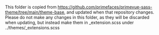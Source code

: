 This folder is copied from https://github.com/primefaces/primevue-sass-theme/tree/main/theme-base, and updated when that repository changes. Please do not make any changes in this folder, as they will be discarded when updating, but instead make them in \_extension.scss under ../themes/\_extensions.scss
